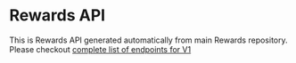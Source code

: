 # Rewards API

This is Rewards API generated automatically from main Rewards repository.
Please checkout [complete list of endpoints for V1](v1/index.markdown)
